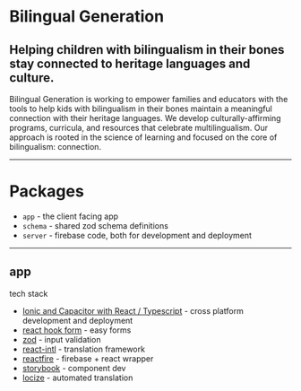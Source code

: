 # Bilingual Generation
## Helping children with bilingualism in their bones stay connected to heritage languages and culture.

Bilingual Generation is working to empower families and educators with the tools to help kids with bilingualism in their bones maintain a meaningful connection with their heritage languages. We develop culturally-affirming programs, curricula, and resources that celebrate multilingualism. Our approach is rooted in the science of learning and focused on the core of bilingualism: connection.

---

# Packages

- `app` - the client facing app
- `schema` - shared zod schema definitions
- `server` - firebase code, both for development and deployment

---

## app

tech stack
- [Ionic and Capacitor with React / Typescript](https://ionicframework.com/react) - cross platform development and deployment
- [react hook form](https://react-hook-form.com/) - easy forms
- [zod](https://github.com/colinhacks/zod) - input validation
- [react-intl](https://formatjs.io/docs/react-intl/) - translation framework
- [reactfire](https://github.com/FirebaseExtended/reactfire) - firebase + react wrapper
- [storybook](https://storybook.js.org/) - component dev
- [locize](https://locize.com/) - automated translation
